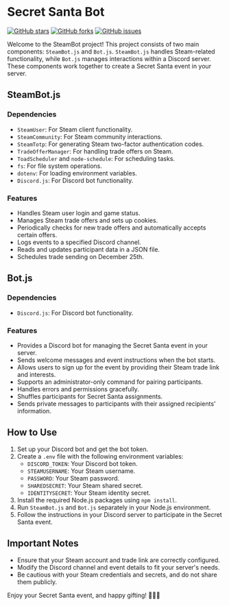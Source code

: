 # Secret Santa Bot
[![GitHub stars](https://img.shields.io/github/stars/JHVIW/Secret-Santa-Bot)](https://github.com/JHVIW/Secret-Santa-Bot/stargazers)
[![GitHub forks](https://img.shields.io/github/forks/JHVIW/Secret-Santa-Bot)](https://github.com/JHVIW/Secret-Santa-Bot/network)
[![GitHub issues](https://img.shields.io/github/issues/JHVIW/Secret-Santa-Bot)](https://github.com/JHVIW/Secret-Santa-Bot/issues)

Welcome to the SteamBot project! This project consists of two main components: `SteamBot.js` and `Bot.js`. `SteamBot.js` handles Steam-related functionality, while `Bot.js` manages interactions within a Discord server. These components work together to create a Secret Santa event in your server. 

## SteamBot.js

### Dependencies

- `SteamUser`: For Steam client functionality.
- `SteamCommunity`: For Steam community interactions.
- `SteamTotp`: For generating Steam two-factor authentication codes.
- `TradeOfferManager`: For handling trade offers on Steam.
- `ToadScheduler` and `node-schedule`: For scheduling tasks.
- `fs`: For file system operations.
- `dotenv`: For loading environment variables.
- `Discord.js`: For Discord bot functionality.

### Features

- Handles Steam user login and game status.
- Manages Steam trade offers and sets up cookies.
- Periodically checks for new trade offers and automatically accepts certain offers.
- Logs events to a specified Discord channel.
- Reads and updates participant data in a JSON file.
- Schedules trade sending on December 25th.

## Bot.js

### Dependencies

- `Discord.js`: For Discord bot functionality.

### Features

- Provides a Discord bot for managing the Secret Santa event in your server.
- Sends welcome messages and event instructions when the bot starts.
- Allows users to sign up for the event by providing their Steam trade link and interests.
- Supports an administrator-only command for pairing participants.
- Handles errors and permissions gracefully.
- Shuffles participants for Secret Santa assignments.
- Sends private messages to participants with their assigned recipients' information.

## How to Use

1. Set up your Discord bot and get the bot token.
2. Create a `.env` file with the following environment variables:
   - `DISCORD_TOKEN`: Your Discord bot token.
   - `STEAMUSERNAME`: Your Steam username.
   - `PASSWORD`: Your Steam password.
   - `SHAREDSECRET`: Your Steam shared secret.
   - `IDENTITYSECRET`: Your Steam identity secret.
3. Install the required Node.js packages using `npm install`.
4. Run `SteamBot.js` and `Bot.js` separately in your Node.js environment.
5. Follow the instructions in your Discord server to participate in the Secret Santa event.

## Important Notes

- Ensure that your Steam account and trade link are correctly configured.
- Modify the Discord channel and event details to fit your server's needs.
- Be cautious with your Steam credentials and secrets, and do not share them publicly.

Enjoy your Secret Santa event, and happy gifting! 🎅🎁🌟
